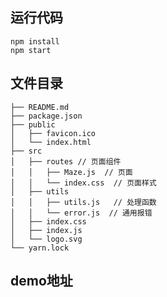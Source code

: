
## 运行代码 ##

```
npm install
npm start
```
## 文件目录 ##

```
├── README.md
├── package.json
├── public
│   ├── favicon.ico
│   └── index.html
├── src
│   ├── routes // 页面组件
│   │   ├── Maze.js  // 页面
│   │   └── index.css  // 页面样式
│   ├── utils
│   │   ├── utils.js   // 处理函数
│   │   └── error.js  // 通用报错 
│   ├── index.css
│   ├── index.js
│   └── logo.svg
└── yarn.lock

```
## demo地址 ##
```
```